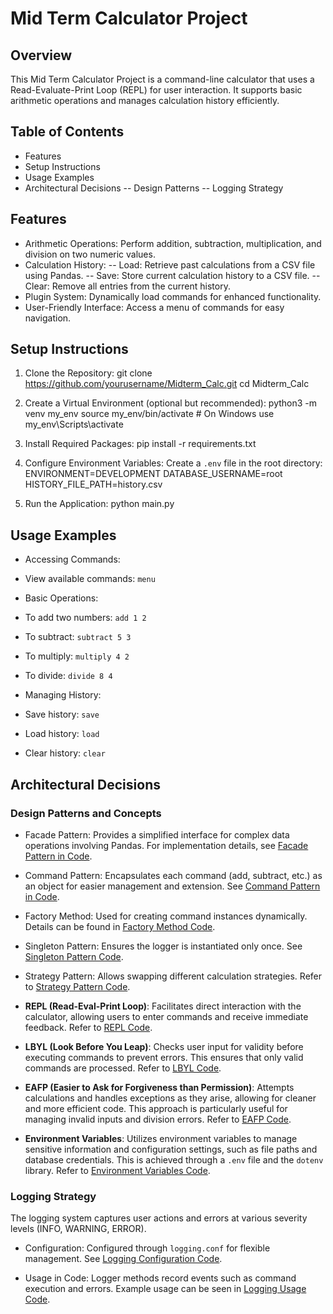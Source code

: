 # Mid Term Calculator Project

## Overview
This Mid Term Calculator Project is a command-line calculator that uses a Read-Evaluate-Print Loop (REPL) for user interaction. It supports basic arithmetic operations and manages calculation history efficiently.

## Table of Contents
- Features
- Setup Instructions
- Usage Examples
- Architectural Decisions
  -- Design Patterns
  -- Logging Strategy

## Features
- Arithmetic Operations: Perform addition, subtraction, multiplication, and division on two numeric values.
- Calculation History: 
  -- Load: Retrieve past calculations from a CSV file using Pandas.
  -- Save: Store current calculation history to a CSV file.
  -- Clear: Remove all entries from the current history.
- Plugin System: Dynamically load commands for enhanced functionality.
- User-Friendly Interface: Access a menu of commands for easy navigation.

## Setup Instructions
1. Clone the Repository:
git clone https://github.com/yourusername/Midterm_Calc.git cd Midterm_Calc

2. Create a Virtual Environment (optional but recommended):
python3 -m venv my_env source my_env/bin/activate # On Windows use my_env\Scripts\activate

3. Install Required Packages:
pip install -r requirements.txt

4. Configure Environment Variables: Create a `.env` file in the root directory:
ENVIRONMENT=DEVELOPMENT DATABASE_USERNAME=root HISTORY_FILE_PATH=history.csv

5. Run the Application:
python main.py

## Usage Examples
- Accessing Commands:
- View available commands: `menu`

- Basic Operations:
- To add two numbers: `add 1 2`
- To subtract: `subtract 5 3`
- To multiply: `multiply 4 2`
- To divide: `divide 8 4`

- Managing History:
- Save history: `save`
- Load history: `load`
- Clear history: `clear`

## Architectural Decisions

### Design Patterns and Concepts
- Facade Pattern: Provides a simplified interface for complex data operations involving Pandas. For implementation details, see [Facade Pattern in Code](https://github.com/digitalburritos/Midterm_Calc/blob/main/calculator/history.py#L7-L29).

- Command Pattern: Encapsulates each command (add, subtract, etc.) as an object for easier management and extension. See [Command Pattern in Code](https://github.com/digitalburritos/Midterm_Calc/blob/main/calculator/main.py#L10-L21).

- Factory Method: Used for creating command instances dynamically. Details can be found in [Factory Method Code](https://github.com/digitalburritos/Midterm_Calc/blob/main/calculator/commands.py#L4-L65).

- Singleton Pattern: Ensures the logger is instantiated only once. See [Singleton Pattern Code](https://github.com/digitalburritos/Midterm_Calc/blob/main/calculator/facade.py#L10-L11).

- Strategy Pattern: Allows swapping different calculation strategies. Refer to [Strategy Pattern Code](https://github.com/digitalburritos/Midterm_Calc/blob/main/calculator/facade.py#L23-L26).

- **REPL (Read-Eval-Print Loop)**: Facilitates direct interaction with the calculator, allowing users to enter commands and receive immediate feedback. Refer to [REPL Code](https://github.com/digitalburritos/Midterm_Calc/blob/main/main.py#L25-L58).

- **LBYL (Look Before You Leap)**: Checks user input for validity before executing commands to prevent errors. This ensures that only valid commands are processed. Refer to [LBYL Code](https://github.com/digitalburritos/Midterm_Calc/blob/main/main.py#L28-L33).

- **EAFP (Easier to Ask for Forgiveness than Permission)**: Attempts calculations and handles exceptions as they arise, allowing for cleaner and more efficient code. This approach is particularly useful for managing invalid inputs and division errors. Refer to [EAFP Code](https://github.com/digitalburritos/Midterm_Calc/blob/main//main.py#L44-L53).

- **Environment Variables**: Utilizes environment variables to manage sensitive information and configuration settings, such as file paths and database credentials. This is achieved through a `.env` file and the `dotenv` library. Refer to [Environment Variables Code](https://github.com/digitalburritos/Midterm_Calc/blob/calculator/calculation.py#L4-L6).


### Logging Strategy
The logging system captures user actions and errors at various severity levels (INFO, WARNING, ERROR).

- Configuration: Configured through `logging.conf` for flexible management. See [Logging Configuration Code](https://github.com/digitalburritos/Midterm_Calc/blob/main/logging.conf#L1-L28).

- Usage in Code: Logger methods record events such as command execution and errors. Example usage can be seen in [Logging Usage Code](https://github.com/digitalburritos/Midterm_Calc/blob/main/main.py#L51-L53).


